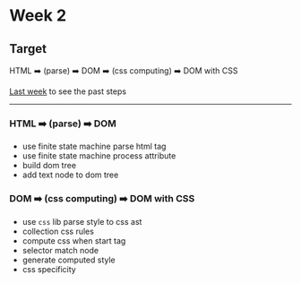 # Week 2

## Target
HTML ➡️ (parse) ➡️ DOM ➡️ (css computing) ➡️ DOM with CSS

[Last week](https://github.com/peixin/geektime-front-end-boot-camp/tree/master/01-how-the-browser-works) to see the past steps

---
### HTML ➡️ (parse) ➡️ DOM
- use finite state machine parse html tag
- use finite state machine process attribute
- build dom tree
- add text node to dom tree


### DOM ➡️ (css computing) ➡️ DOM with CSS
- use `css` lib parse style to css ast
- collection css rules
- compute css when start tag
- selector match node
- generate computed style
- css specificity
